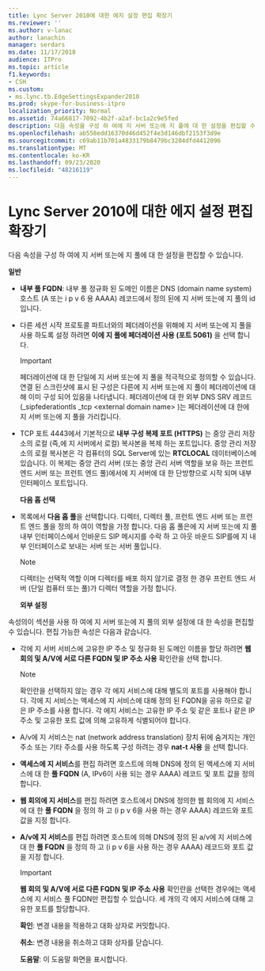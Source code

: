 ```yaml
---
title: Lync Server 2010에 대한 에지 설정 편집 확장기
ms.reviewer: ''
ms.author: v-lanac
author: lanachin
manager: serdars
ms.date: 11/17/2018
audience: ITPro
ms.topic: article
f1.keywords:
- CSH
ms.custom:
- ms.lync.tb.EdgeSettingsExpander2010
ms.prod: skype-for-business-itpro
localization_priority: Normal
ms.assetid: 74a66817-7092-4b2f-a2af-bc1a2c9e5fed
description: 다음 속성을 구성 하 여에 지 서버 또는에 지 풀에 대 한 설정을 편집할 수 있습니다.
ms.openlocfilehash: ab558edd16370d46d452f4e3d146dbf2153f3d9e
ms.sourcegitcommit: c69ab11b701a4833179b8479bc3204dfd4412096
ms.translationtype: MT
ms.contentlocale: ko-KR
ms.lasthandoff: 09/23/2020
ms.locfileid: "48216119"
---
```

# <a name="edit-edge-settings-expander-for-lync-server-2010"></a>Lync Server 2010에 대한 에지 설정 편집 확장기
 
다음 속성을 구성 하 여에 지 서버 또는에 지 풀에 대 한 설정을 편집할 수 있습니다. 
  
 **일반**
  
- **내부 풀 FQDN**: 내부 풀 정규화 된 도메인 이름은 DNS (domain name system) 호스트 (A 또는 i p v 6 용 AAAA) 레코드에서 정의 된에 지 서버 또는에 지 풀의 id입니다.
    
- 다른 세션 시작 프로토콜 파트너와의 페더레이션을 위해에 지 서버 또는에 지 풀을 사용 하도록 설정 하려면 **이에 지 풀에 페더레이션 사용 (포트 5061)** 을 선택 합니다.
    
    > [!IMPORTANT]
    > 페더레이션에 대 한 단일에 지 서버 또는에 지 풀을 적극적으로 정의할 수 있습니다. 연결 된 스크린샷에 표시 된 구성은 다른에 지 서버 또는에 지 풀이 페더레이션에 대해 이미 구성 되어 있음을 나타냅니다. 페더레이션에 대 한 외부 DNS SRV 레코드 (_sipfederationtls _tcp \<external domain name\> )는 페더레이션에 대 한에 지 서버 또는에 지 풀을 가리킵니다. 
  
- TCP 포트 4443에서 기본적으로 **내부 구성 복제 포트 (HTTPS)** 는 중앙 관리 저장소의 로컬 (즉,에 지 서버에서 로컬) 복사본을 복제 하는 포트입니다. 중앙 관리 저장소의 로컬 복사본은 각 컴퓨터의 SQL Server에 있는 **RTCLOCAL** 데이터베이스에 있습니다. 이 복제는 중앙 관리 서버 (또는 중앙 관리 서버 역할을 보유 하는 프런트 엔드 서버 또는 프런트 엔드 풀)에서에 지 서버에 대 한 단방향으로 시작 되며 내부 인터페이스 포트입니다.
    
  **다음 홉 선택**
  
- 목록에서 **다음 홉 풀**을 선택합니다. 디렉터, 디렉터 풀, 프런트 엔드 서버 또는 프런트 엔드 풀을 정의 하 여이 역할을 가정 합니다. 다음 홉 풀은에 지 서버 또는에 지 풀 내부 인터페이스에서 인바운드 SIP 메시지를 수락 하 고 아웃 바운드 SIP를에 지 내부 인터페이스로 보내는 서버 또는 서버 풀입니다.
    
    > [!NOTE]
    > 디렉터는 선택적 역할 이며 디렉터를 배포 하지 않기로 결정 한 경우 프런트 엔드 서버 (단일 컴퓨터 또는 풀)가 디렉터 역할을 가정 합니다. 
  
  **외부 설정**
  
속성의이 섹션을 사용 하 여에 지 서버 또는에 지 풀의 외부 설정에 대 한 속성을 편집할 수 있습니다. 편집 가능한 속성은 다음과 같습니다.
  
- 각에 지 서버 서비스에 고유한 IP 주소 및 정규화 된 도메인 이름을 할당 하려면 **웹 회의 및 A/V에 서로 다른 FQDN 및 IP 주소 사용** 확인란을 선택 합니다.
    
    > [!NOTE]
    > 확인란을 선택하지 않는 경우 각 에지 서비스에 대해 별도의 포트를 사용해야 합니다. 각에 지 서비스는 액세스에 지 서비스에 대해 정의 된 FQDN을 공유 하므로 같은 IP 주소를 사용 합니다. 각 에지 서비스는 고유한 IP 주소 및 같은 포트나 같은 IP 주소 및 고유한 포트 값에 의해 고유하게 식별되어야 합니다. 
  
- A/v에 지 서비스는 nat (network address translation) 장치 뒤에 숨겨지는 개인 주소 또는 기타 주소를 사용 하도록 구성 하려는 경우 **nat-t 사용** 을 선택 합니다.
    
- **액세스에 지 서비스**를 편집 하려면 호스트에 의해 DNS에 정의 된 액세스에 지 서비스에 대 한 **풀 FQDN** (A, IPv6이 사용 되는 경우 AAAA) 레코드 및 포트 값을 정의 합니다.
    
- **웹 회의에 지 서비스**를 편집 하려면 호스트에서 DNS에 정의한 웹 회의에 지 서비스에 대 한 **풀 FQDN** 을 정의 하 고 (i p v 6을 사용 하는 경우 AAAA) 레코드와 포트 값을 지정 합니다.
    
- **A/v에 지 서비스**를 편집 하려면 호스트에 의해 DNS에 정의 된 a/v에 지 서비스에 대 한 **풀 FQDN** 을 정의 하 고 (i p v 6을 사용 하는 경우 AAAA) 레코드와 포트 값을 지정 합니다.
    
    > [!IMPORTANT]
    > **웹 회의 및 A/V에 서로 다른 FQDN 및 IP 주소 사용** 확인란을 선택한 경우에는 액세스에 지 서비스 풀 FQDN만 편집할 수 있습니다. 세 개의 각 에지 서비스에 대해 고유한 포트를 할당합니다.
  
  **확인**: 변경 내용을 적용하고 대화 상자로 커밋합니다.
  
  **취소**: 변경 내용을 취소하고 대화 상자를 닫습니다.
  
  **도움말**: 이 도움말 화면을 표시합니다.
  

